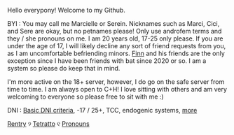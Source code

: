 Hello everypony! Welcome to my Github.

BYI : You may call me Marcielle or Serein. Nicknames such as Marci, Cici, and Sere are okay, but no petnames please! Only use androfem terms and they / she pronouns on me. I am 20 years old, 17-25 only please. If you are under the age of 17, I will likely decline any sort of friend requests from you, as I am uncomfortable befriending minors. [Finn](https://github.com/fennebat) and his friends are the only exception since I have been friends with bat since 2020 or so. I am a system so please do keep that in mind.

I'm more active on the 18+ server, however, I do go on the safe server from time to time. I am always open to C+H! I love sitting with others and am very welcoming to everyone so please free to sit with me :)

DNI : [Basic DNI criteria](https://rentry.co/basicdnicriter), -17 / 25+, TCC, endogenic systems, [more](https://rentry.co/marcielle3)

[Rentry](https://rentry.co/marcielle) ୨ [Tetratto](https://tetratto.com/@serein) ୧ [Pronouns](https://pronouns.cc/@serein)
